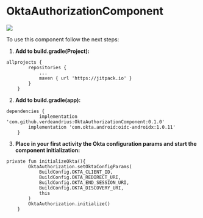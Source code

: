 # OktaAuthorizationComponent
[![](https://jitpack.io/v/verdeandrius/OktaAuthorizationComponent.svg)](https://jitpack.io/#verdeandrius/OktaAuthorizationComponent)

To use this component follow the next steps: 

1. **Add to build.gradle(Project):**
```
allprojects {
		repositories {
			...
			maven { url 'https://jitpack.io' }
		}
	}
```  
2. **Add to build.gradle(app):**
```
dependencies {
	        implementation 'com.github.verdeandrius:OktaAuthorizationComponent:0.1.0'
		implementation 'com.okta.android:oidc-androidx:1.0.11'
	}
```  
3. **Place in your first activity the Okta configuration params and start the component initialization:** 
```
private fun initializeOkta(){
        OktaAuthorization.setOktaConfigParams(
            BuildConfig.OKTA_CLIENT_ID,
            BuildConfig.OKTA_REDIRECT_URI,
            BuildConfig.OKTA_END_SESSION_URI,
            BuildConfig.OKTA_DISCOVERY_URI,
            this
        )
        OktaAuthorization.initialize()
    }
```    
